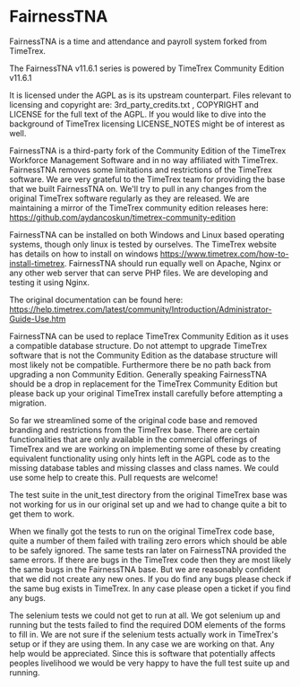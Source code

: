 # FairnessTNA
FairnessTNA is a time and attendance and payroll system forked from TimeTrex.

The FairnessTNA v11.6.1 series is powered by TimeTrex Community Edition v11.6.1

It is licensed under the AGPL as is its upstream counterpart. Files relevant to licensing
and copyright are: 3rd_party_credits.txt , COPYRIGHT and LICENSE for the full text of the
AGPL. If you would like to dive into the background of TimeTrex licensing LICENSE_NOTES
might be of interest as well.


FairnessTNA is a third-party fork of the Community Edition of the TimeTrex Workforce 
Management Software and in no way affiliated with TimeTrex. FairnessTNA removes some
limitations and restrictions of the TimeTrex software. We are very grateful to the 
TimeTrex team for providing the base that we built FairnessTNA on. We'll try to pull in 
any changes from the original TimeTrex software regularly as they are released. We are 
maintaining a mirror of the TimeTrex community edition releases here:
https://github.com/aydancoskun/timetrex-community-edition


FairnessTNA can be installed on both Windows and Linux based operating systems, though only
linux is tested by ourselves. The TimeTrex website has details on how to install on windows
https://www.timetrex.com/how-to-install-timetrex. FairnessTNA should run equally well on 
Apache, Nginx or any other web server that can serve PHP files. We are developing and
testing it using Nginx.


The original documentation can be found here: 
https://help.timetrex.com/latest/community/Introduction/Administrator-Guide-Use.htm


FairnessTNA can be used to replace TimeTrex Community Edition as it uses a compatible 
database structure. Do not attempt to upgrade TimeTrex software that is not the Community
Edition as the database structure will most likely not be compatible. Furthermore there
be no path back from upgrading a non Community Edition. Generally speaking FairnessTNA 
should be a drop in replacement for the TimeTrex Community Edition but please back up your
original TimeTrex install carefully before attempting a migration.


So far we streamlined some of the original code base and removed branding and restrictions
from the TimeTrex base. There are certain functionalities that are only available in the
commercial offerings of TimeTrex and we are working on implementing some of these by 
creating equivalent functionality using only hints left in the AGPL code as to the
missing database tables and missing classes and class names. We could use some help to 
create this. Pull requests are welcome!


The test suite in the unit_test directory from the original TimeTrex base was not working
for us in our original set up and we had to change quite a bit to get them to work.


When we finally got the tests to run on the original TimeTrex code base, quite a number of
them failed with trailing zero errors which should be able to be safely ignored. The same
tests ran later on FairnessTNA provided the same errors. If there are bugs in the TimeTrex
code then they are most likely the same bugs in the FairnessTNA base. But we are reasonably
confident that we did not create any new ones. If you do find any bugs please check if
the same bug exists in TimeTrex. In any case please open a ticket if you find any bugs.


The selenium tests we could not get to run at all. We got selenium up and running but the
tests failed to find the required DOM elements of the forms to fill in. We are not sure if
the selenium tests actually work in TimeTrex's setup or if they are using them. In any case
we are working on that. Any help would be appreciated. Since this is software that 
potentially affects peoples livelihood we would be very happy to have the full test suite
up and running.
